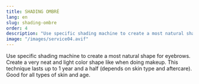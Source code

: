 ```yaml
---
title: SHADING OMBRÉ
lang: en
slug: shading-ombre
order: 4
description: "Use specific shading machine to create a most natural shape for eyebrows. Create a very neat and light color shape like when doing makeup. This technique lasts up to 1 year and a half (depends on skin type and aftercare). Good for all types of skin and age."
image: "/images/service04.avif"
---
```

Use specific shading machine to create a most natural shape for eyebrows. Create a very neat and light color shape like when doing makeup. This technique lasts up to 1 year and a half (depends on skin type and aftercare). Good for all types of skin and age.
